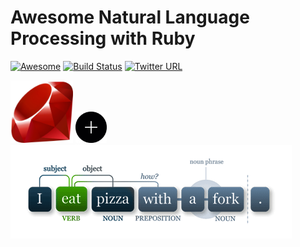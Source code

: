 # Awesome Natural Language Processing with Ruby
[![Awesome](https://cdn.rawgit.com/sindresorhus/awesome/d7305f38d29fed78fa85652e3a63e154dd8e8829/media/badge.svg)](https://github.com/sindresorhus/awesome)
[![Build Status](https://api.travis-ci.org/arbox/Awesome-Natural-Language-Processing-with-Ruby.svg?branch=master)](https://api.travis-ci.org/arbox/Awesome-Natural-Language-Processing-with-Ruby)
[![Twitter URL](https://img.shields.io/twitter/url/http/shields.io.svg?style=social)](https://twitter.com/intent/tweet?button_hashtag=RubyNLP&text=Look!%20Awesome!&url=https://github.com/arbox/Awesome-Natural-Language-Processing-with-Ruby)

<img src="assets/Ruby_Logo.jpg" width="100px" height="100px" />
<img src="assets/plus.jpg" width="50px" height="50px" />
<img src="assets/nlp.gif" />
